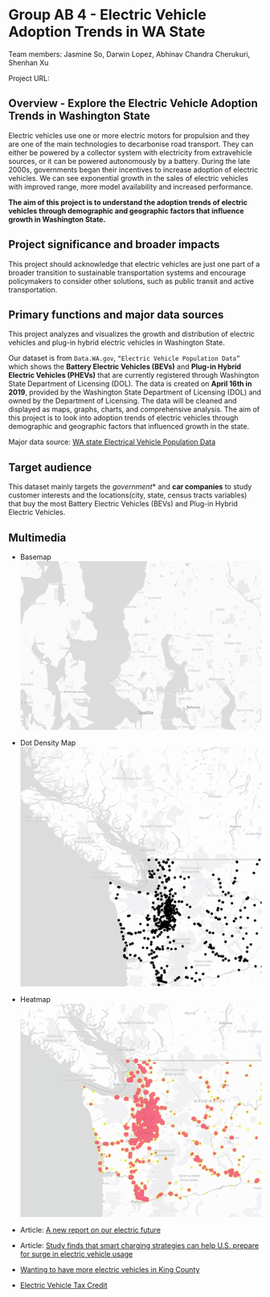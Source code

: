 # Group AB 4 - Electric Vehicle Adoption Trends in WA State
Team members: Jasmine So, Darwin Lopez, Abhinav Chandra Cherukuri, Shenhan Xu 

Project URL:

## Overview - Explore the Electric Vehicle Adoption Trends in Washington State

Electric vehicles use one or more electric motors for propulsion and they are one of the main technologies to decarbonise road transport. They can either be powered by a collector system with electricity from extravehicle sources, or it can be powered autonomously by a battery. During the late 2000s, governments began their incentives to increase adoption of electric vehicles. We can see exponential growth in the sales of electric vehicles with improved range, more model availability and increased performance.

**The aim of this project is to understand the adoption trends of electric vehicles through demographic and geographic factors that influence growth in Washington State.**

## Project significance and broader impacts

This project should acknowledge that electric vehicles are just one part of a broader transition to sustainable transportation systems and encourage policymakers to consider other solutions, such as public transit and active transportation.

## Primary functions and major data sources

This project analyzes and visualizes the growth and distribution of electric vehicles and plug-in hybrid electric vehicles in Washington State. 

Our dataset is from `Data.WA.gov`, `“Electric Vehicle Population Data”` which shows the **Battery Electric Vehicles (BEVs)** and **Plug-in Hybrid Electric Vehicles (PHEVs)** that are currently registered through Washington State Department of Licensing (DOL). The data is created on **April 16th in 2019**, provided by the Washington State Department of Licensing (DOL) and owned by the Department of Licensing. The data will be cleaned and displayed as maps, graphs, charts, and comprehensive analysis. The aim of this project is to look into adoption trends of electric vehicles through demographic and geographic factors that influenced growth in the state.

Major data source: [WA state Electrical Vehicle Population Data](https://data.wa.gov/Transportation/Electric-Vehicle-Population-Data/f6w7-q2d2)

## Target audience

This dataset mainly targets the *government** and **car companies** to study customer interests and the locations(city, state, census tracts variables) that buy the most Battery Electric Vehicles (BEVs) and Plug-in Hybrid Electric Vehicles. 

## Multimedia
 - Basemap
 ![Basemap](images/basemap_ss.png)
 - Dot Density Map
 ![Dotdensity](images/dotdensity_ss.png)
 - Heatmap
 ![Heatmap](images/heatmap_ss.png)

- Article: [A new report on our electric future](https://t4america.org/2023/01/20/sparking-progress-report/)
- Article: [Study finds that smart charging strategies can help U.S. prepare for surge in electric vehicle usage
](https://www.geekwire.com/2020/study-finds-smart-charging-strategies-can-help-u-s-prepare-surge-electric-vehicle-usage/) 
- [Wanting to have more electric vehicles in King County](https://www.youtube.com/watch?v=qeWYDfVvH1s)
- [Electric Vehicle Tax Credit](https://www.youtube.com/watch?v=N7qdFRbv-i8)
